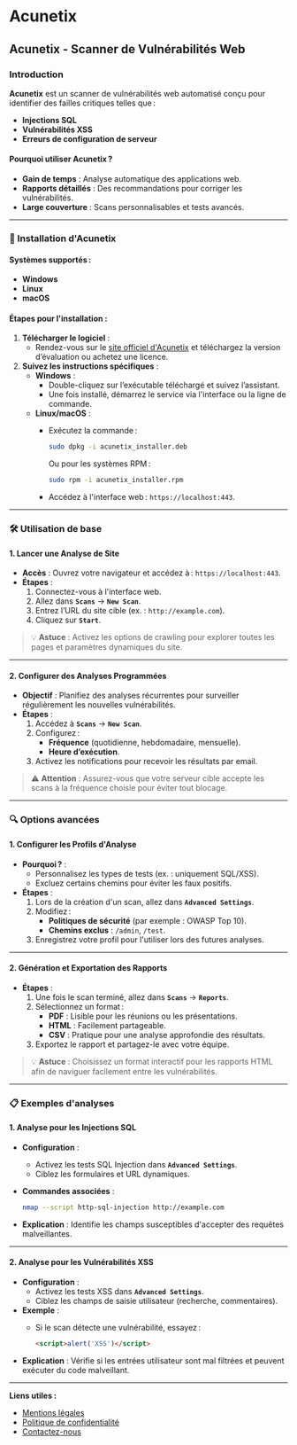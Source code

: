 # Acunetix

## Acunetix - Scanner de Vulnérabilités Web

### Introduction

**Acunetix** est un scanner de vulnérabilités web automatisé conçu pour identifier des failles critiques telles que :

* **Injections SQL**
* **Vulnérabilités XSS**
* **Erreurs de configuration de serveur**

#### Pourquoi utiliser Acunetix ?

* **Gain de temps** : Analyse automatique des applications web.
* **Rapports détaillés** : Des recommandations pour corriger les vulnérabilités.
* **Large couverture** : Scans personnalisables et tests avancés.

***

### 🚀 Installation d'Acunetix

#### Systèmes supportés :

* **Windows**
* **Linux**
* **macOS**

#### Étapes pour l'installation :

1. **Télécharger le logiciel** :
   * Rendez-vous sur le [site officiel d'Acunetix](https://www.acunetix.com/) et téléchargez la version d’évaluation ou achetez une licence.
2. **Suivez les instructions spécifiques** :
   * **Windows** :
     * Double-cliquez sur l’exécutable téléchargé et suivez l’assistant.
     * Une fois installé, démarrez le service via l'interface ou la ligne de commande.
   * **Linux/macOS** :
     *   Exécutez la commande :

         ```bash
         sudo dpkg -i acunetix_installer.deb
         ```

         Ou pour les systèmes RPM :

         ```bash
         sudo rpm -i acunetix_installer.rpm
         ```
     * Accédez à l'interface web : `https://localhost:443`.

***

### 🛠️ Utilisation de base

#### 1. Lancer une Analyse de Site

* **Accès** : Ouvrez votre navigateur et accédez à : `https://localhost:443`.
* **Étapes** :
  1. Connectez-vous à l'interface web.
  2. Allez dans **`Scans`** → **`New Scan`**.
  3. Entrez l’URL du site cible (ex. : `http://example.com`).
  4. Cliquez sur **`Start`**.

> 💡 **Astuce** : Activez les options de crawling pour explorer toutes les pages et paramètres dynamiques du site.

***

#### 2. Configurer des Analyses Programmées

* **Objectif** : Planifiez des analyses récurrentes pour surveiller régulièrement les nouvelles vulnérabilités.
* **Étapes** :
  1. Accédez à **`Scans`** → **`New Scan`**.
  2. Configurez :
     * **Fréquence** (quotidienne, hebdomadaire, mensuelle).
     * **Heure d’exécution**.
  3. Activez les notifications pour recevoir les résultats par email.

> ⚠️ **Attention** : Assurez-vous que votre serveur cible accepte les scans à la fréquence choisie pour éviter tout blocage.

***

### 🔍 Options avancées

#### 1. Configurer les Profils d'Analyse

* **Pourquoi ?** :
  * Personnalisez les types de tests (ex. : uniquement SQL/XSS).
  * Excluez certains chemins pour éviter les faux positifs.
* **Étapes** :
  1. Lors de la création d'un scan, allez dans **`Advanced Settings`**.
  2. Modifiez :
     * **Politiques de sécurité** (par exemple : OWASP Top 10).
     * **Chemins exclus** : `/admin`, `/test`.
  3. Enregistrez votre profil pour l'utiliser lors des futures analyses.

***

#### 2. Génération et Exportation des Rapports

* **Étapes** :
  1. Une fois le scan terminé, allez dans **`Scans`** → **`Reports`**.
  2. Sélectionnez un format :
     * **PDF** : Lisible pour les réunions ou les présentations.
     * **HTML** : Facilement partageable.
     * **CSV** : Pratique pour une analyse approfondie des résultats.
  3. Exportez le rapport et partagez-le avec votre équipe.

> 💡 **Astuce** : Choisissez un format interactif pour les rapports HTML afin de naviguer facilement entre les vulnérabilités.

***

### 📋 Exemples d'analyses

#### 1. Analyse pour les Injections SQL

* **Configuration** :
  * Activez les tests SQL Injection dans **`Advanced Settings`**.
  * Ciblez les formulaires et URL dynamiques.
*   **Commandes associées** :

    ```bash
    nmap --script http-sql-injection http://example.com
    ```
* **Explication** : Identifie les champs susceptibles d'accepter des requêtes malveillantes.

***

#### 2. Analyse pour les Vulnérabilités XSS

* **Configuration** :
  * Activez les tests XSS dans **`Advanced Settings`**.
  * Ciblez les champs de saisie utilisateur (recherche, commentaires).
* **Exemple** :
  *   Si le scan détecte une vulnérabilité, essayez :

      ```html
      <script>alert('XSS')</script>
      ```
* **Explication** : Vérifie si les entrées utilisateur sont mal filtrées et peuvent exécuter du code malveillant.

***

**Liens utiles :**

* [Mentions légales](https://dika-1.gitbook.io/road-to-hacker/mentions-legales)
* [Politique de confidentialité](https://dika-1.gitbook.io/road-to-hacker/politique-de-confidentialite)
* [Contactez-nous](mailto:dika-road-to-hacker@protonmail.com)
